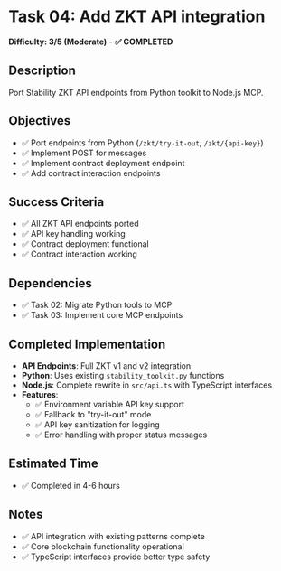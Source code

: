 # Task 04: Add ZKT API integration
**Difficulty: 3/5 (Moderate)** - **✅ COMPLETED**

## Description
Port Stability ZKT API endpoints from Python toolkit to Node.js MCP.

## Objectives
- ✅ Port endpoints from Python (`/zkt/try-it-out`, `/zkt/{api-key}`)
- ✅ Implement POST for messages
- ✅ Implement contract deployment endpoint
- ✅ Add contract interaction endpoints

## Success Criteria
- ✅ All ZKT API endpoints ported
- ✅ API key handling working
- ✅ Contract deployment functional
- ✅ Contract interaction working

## Dependencies
- ✅ Task 02: Migrate Python tools to MCP
- ✅ Task 03: Implement core MCP endpoints

## Completed Implementation
- **API Endpoints**: Full ZKT v1 and v2 integration
- **Python**: Uses existing `stability_toolkit.py` functions
- **Node.js**: Complete rewrite in `src/api.ts` with TypeScript interfaces
- **Features**:
  - ✅ Environment variable API key support
  - ✅ Fallback to "try-it-out" mode
  - ✅ API key sanitization for logging
  - ✅ Error handling with proper status messages

## Estimated Time
- ✅ Completed in 4-6 hours

## Notes
- ✅ API integration with existing patterns complete
- ✅ Core blockchain functionality operational
- ✅ TypeScript interfaces provide better type safety 